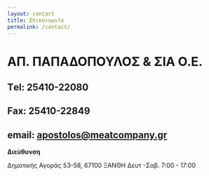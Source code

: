 ```yaml
---
layout: contact
title: Επικοινωνία
permalink: /contact/
---
```


# ΑΠ. ΠΑΠΑΔΟΠΟΥΛΟΣ & ΣΙΑ Ο.Ε.

## **Τel: 25410-22080** 

## **Fax: 25410-22849**

## **email: apostolos@meatcompany.gr**

**Διεύθυνση**

Δημοτικής Αγοράς 53-58, 67100 ΞΑΝΘΗ
Δευτ -Σαβ. 7:00 - 17:00








